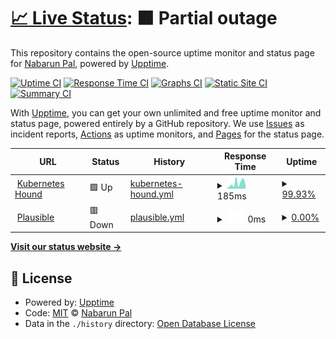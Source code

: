 # [📈 Live Status](https://www.nabarun.in): <!--live status--> **🟧 Partial outage**

This repository contains the open-source uptime monitor and status page for [Nabarun Pal](https://nabarun.dev), powered by [Upptime](https://github.com/upptime/upptime).

[![Uptime CI](https://github.com/palnabarun/status/workflows/Uptime%20CI/badge.svg)](https://github.com/palnabarun/status/actions?query=workflow%3A%22Uptime+CI%22)
[![Response Time CI](https://github.com/palnabarun/status/workflows/Response%20Time%20CI/badge.svg)](https://github.com/palnabarun/status/actions?query=workflow%3A%22Response+Time+CI%22)
[![Graphs CI](https://github.com/palnabarun/status/workflows/Graphs%20CI/badge.svg)](https://github.com/palnabarun/status/actions?query=workflow%3A%22Graphs+CI%22)
[![Static Site CI](https://github.com/palnabarun/status/workflows/Static%20Site%20CI/badge.svg)](https://github.com/palnabarun/status/actions?query=workflow%3A%22Static+Site+CI%22)
[![Summary CI](https://github.com/palnabarun/status/workflows/Summary%20CI/badge.svg)](https://github.com/palnabarun/status/actions?query=workflow%3A%22Summary+CI%22)

With [Upptime](https://upptime.js.org), you can get your own unlimited and free uptime monitor and status page, powered entirely by a GitHub repository. We use [Issues](https://github.com/palnabarun/status/issues) as incident reports, [Actions](https://github.com/palnabarun/status/actions) as uptime monitors, and [Pages](https://www.nabarun.in) for the status page.

<!--start: status pages-->
<!-- This summary is generated by Upptime (https://github.com/upptime/upptime) -->
<!-- Do not edit this manually, your changes will be overwritten -->
<!-- prettier-ignore -->
| URL | Status | History | Response Time | Uptime |
| --- | ------ | ------- | ------------- | ------ |
| <img alt="" src="https://icons.duckduckgo.com/ip3/cs.k8s.io.ico" height="13"> [Kubernetes Hound](https://cs.k8s.io) | 🟩 Up | [kubernetes-hound.yml](https://github.com/palnabarun/status/commits/HEAD/history/kubernetes-hound.yml) | <details><summary><img alt="Response time graph" src="./graphs/kubernetes-hound/response-time-week.png" height="20"> 185ms</summary><br><a href="https://status.nabarun.top/history/kubernetes-hound"><img alt="Response time 233" src="https://img.shields.io/endpoint?url=https%3A%2F%2Fraw.githubusercontent.com%2Fpalnabarun%2Fstatus%2FHEAD%2Fapi%2Fkubernetes-hound%2Fresponse-time.json"></a><br><a href="https://status.nabarun.top/history/kubernetes-hound"><img alt="24-hour response time 102" src="https://img.shields.io/endpoint?url=https%3A%2F%2Fraw.githubusercontent.com%2Fpalnabarun%2Fstatus%2FHEAD%2Fapi%2Fkubernetes-hound%2Fresponse-time-day.json"></a><br><a href="https://status.nabarun.top/history/kubernetes-hound"><img alt="7-day response time 185" src="https://img.shields.io/endpoint?url=https%3A%2F%2Fraw.githubusercontent.com%2Fpalnabarun%2Fstatus%2FHEAD%2Fapi%2Fkubernetes-hound%2Fresponse-time-week.json"></a><br><a href="https://status.nabarun.top/history/kubernetes-hound"><img alt="30-day response time 222" src="https://img.shields.io/endpoint?url=https%3A%2F%2Fraw.githubusercontent.com%2Fpalnabarun%2Fstatus%2FHEAD%2Fapi%2Fkubernetes-hound%2Fresponse-time-month.json"></a><br><a href="https://status.nabarun.top/history/kubernetes-hound"><img alt="1-year response time 228" src="https://img.shields.io/endpoint?url=https%3A%2F%2Fraw.githubusercontent.com%2Fpalnabarun%2Fstatus%2FHEAD%2Fapi%2Fkubernetes-hound%2Fresponse-time-year.json"></a></details> | <details><summary><a href="https://status.nabarun.top/history/kubernetes-hound">99.93%</a></summary><a href="https://status.nabarun.top/history/kubernetes-hound"><img alt="All-time uptime 99.09%" src="https://img.shields.io/endpoint?url=https%3A%2F%2Fraw.githubusercontent.com%2Fpalnabarun%2Fstatus%2FHEAD%2Fapi%2Fkubernetes-hound%2Fuptime.json"></a><br><a href="https://status.nabarun.top/history/kubernetes-hound"><img alt="24-hour uptime 99.52%" src="https://img.shields.io/endpoint?url=https%3A%2F%2Fraw.githubusercontent.com%2Fpalnabarun%2Fstatus%2FHEAD%2Fapi%2Fkubernetes-hound%2Fuptime-day.json"></a><br><a href="https://status.nabarun.top/history/kubernetes-hound"><img alt="7-day uptime 99.93%" src="https://img.shields.io/endpoint?url=https%3A%2F%2Fraw.githubusercontent.com%2Fpalnabarun%2Fstatus%2FHEAD%2Fapi%2Fkubernetes-hound%2Fuptime-week.json"></a><br><a href="https://status.nabarun.top/history/kubernetes-hound"><img alt="30-day uptime 99.94%" src="https://img.shields.io/endpoint?url=https%3A%2F%2Fraw.githubusercontent.com%2Fpalnabarun%2Fstatus%2FHEAD%2Fapi%2Fkubernetes-hound%2Fuptime-month.json"></a><br><a href="https://status.nabarun.top/history/kubernetes-hound"><img alt="1-year uptime 99.40%" src="https://img.shields.io/endpoint?url=https%3A%2F%2Fraw.githubusercontent.com%2Fpalnabarun%2Fstatus%2FHEAD%2Fapi%2Fkubernetes-hound%2Fuptime-year.json"></a></details>
| <img alt="" src="https://icons.duckduckgo.com/ip3/paa.nabarun.dev.ico" height="13"> [Plausible](https://paa.nabarun.dev) | 🟥 Down | [plausible.yml](https://github.com/palnabarun/status/commits/HEAD/history/plausible.yml) | <details><summary><img alt="Response time graph" src="./graphs/plausible/response-time-week.png" height="20"> 0ms</summary><br><a href="https://status.nabarun.top/history/plausible"><img alt="Response time 1126" src="https://img.shields.io/endpoint?url=https%3A%2F%2Fraw.githubusercontent.com%2Fpalnabarun%2Fstatus%2FHEAD%2Fapi%2Fplausible%2Fresponse-time.json"></a><br><a href="https://status.nabarun.top/history/plausible"><img alt="24-hour response time 0" src="https://img.shields.io/endpoint?url=https%3A%2F%2Fraw.githubusercontent.com%2Fpalnabarun%2Fstatus%2FHEAD%2Fapi%2Fplausible%2Fresponse-time-day.json"></a><br><a href="https://status.nabarun.top/history/plausible"><img alt="7-day response time 0" src="https://img.shields.io/endpoint?url=https%3A%2F%2Fraw.githubusercontent.com%2Fpalnabarun%2Fstatus%2FHEAD%2Fapi%2Fplausible%2Fresponse-time-week.json"></a><br><a href="https://status.nabarun.top/history/plausible"><img alt="30-day response time 0" src="https://img.shields.io/endpoint?url=https%3A%2F%2Fraw.githubusercontent.com%2Fpalnabarun%2Fstatus%2FHEAD%2Fapi%2Fplausible%2Fresponse-time-month.json"></a><br><a href="https://status.nabarun.top/history/plausible"><img alt="1-year response time 0" src="https://img.shields.io/endpoint?url=https%3A%2F%2Fraw.githubusercontent.com%2Fpalnabarun%2Fstatus%2FHEAD%2Fapi%2Fplausible%2Fresponse-time-year.json"></a></details> | <details><summary><a href="https://status.nabarun.top/history/plausible">0.00%</a></summary><a href="https://status.nabarun.top/history/plausible"><img alt="All-time uptime 0.00%" src="https://img.shields.io/endpoint?url=https%3A%2F%2Fraw.githubusercontent.com%2Fpalnabarun%2Fstatus%2FHEAD%2Fapi%2Fplausible%2Fuptime.json"></a><br><a href="https://status.nabarun.top/history/plausible"><img alt="24-hour uptime 0.00%" src="https://img.shields.io/endpoint?url=https%3A%2F%2Fraw.githubusercontent.com%2Fpalnabarun%2Fstatus%2FHEAD%2Fapi%2Fplausible%2Fuptime-day.json"></a><br><a href="https://status.nabarun.top/history/plausible"><img alt="7-day uptime 0.00%" src="https://img.shields.io/endpoint?url=https%3A%2F%2Fraw.githubusercontent.com%2Fpalnabarun%2Fstatus%2FHEAD%2Fapi%2Fplausible%2Fuptime-week.json"></a><br><a href="https://status.nabarun.top/history/plausible"><img alt="30-day uptime 0.00%" src="https://img.shields.io/endpoint?url=https%3A%2F%2Fraw.githubusercontent.com%2Fpalnabarun%2Fstatus%2FHEAD%2Fapi%2Fplausible%2Fuptime-month.json"></a><br><a href="https://status.nabarun.top/history/plausible"><img alt="1-year uptime 0.00%" src="https://img.shields.io/endpoint?url=https%3A%2F%2Fraw.githubusercontent.com%2Fpalnabarun%2Fstatus%2FHEAD%2Fapi%2Fplausible%2Fuptime-year.json"></a></details>

<!--end: status pages-->

[**Visit our status website →**](https://www.nabarun.in)

## 📄 License

- Powered by: [Upptime](https://github.com/upptime/upptime)
- Code: [MIT](./LICENSE) © [Nabarun Pal](https://nabarun.dev)
- Data in the `./history` directory: [Open Database License](https://opendatacommons.org/licenses/odbl/1-0/)
